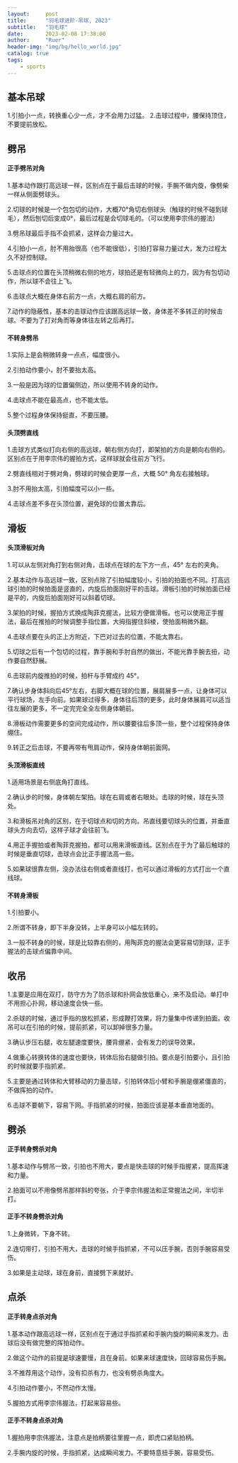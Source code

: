 ```yaml
---
layout:     post
title:      "羽毛球进阶-吊球, 2023"
subtitle:   "羽毛球"
date:       2023-02-08 17:38:00
author:     "Ruer"
header-img: "img/bg/hello_world.jpg"
catalog: true
tags:
    - sports
---
```


## 基本吊球

1.引拍小一点，转换重心少一点，才不会用力过猛。
2.击球过程中，腰保持顶住，不要提前放松。

## 劈吊

#### 正手劈吊对角

1.基本动作跟打高远球一样，区别点在于最后击球的时候，手腕不做内旋，像劈柴一样从侧面劈球头。

2.切球的时候是一个包包切的动作，大概70°角切右侧球头（触球的时候不碰到球毛），然后刨切后变成0°，最后过程是会切球毛的。（可以使用李宗伟的握法）

3.劈吊球最后手指不会抓紧，这样会力量过大。

4.引拍小一点，肘不用抬很高（也不能很低），引拍打容易力量过大，发力过程太久不好控制球。

5.击球点的位置在头顶稍微右侧的地方，球拍还是有轻微向上的力，因为有包切动作，所以球不会往上飞。

6.击球点大概在身体右前方一点，大概右肩的前方。

7.动作的隐蔽性，基本的击球动作应该跟高远球一致，身体差不多转正的时候击球。不要为了打对角而等身体往左转之后再打。

#### 不转身劈吊

1.实际上是会稍微转身一点点，幅度很小。

2.引拍动作要小，肘不要抬太高。

3.一般是因为球的位置偏侧边，所以使用不转身的动作。

4.击球点不能在最高点，也不能太低。

5.整个过程身体保持挺直，不要压腰。

#### 头顶劈直线

1.击球方式类似打向右侧的高远球，朝右侧方向打，即架拍的方向是朝向右侧的。区别点在于用李宗伟的握拍方式，这样球就会往前方飞行。

2.劈直线相对于劈对角，劈球的时候会更厚一点，大概 50° 角左右接触球。

3.肘不用抬太高，引拍幅度可以小一些。

4.击球点差不多在头顶位置，避免球的位置太靠后。

## 滑板

#### 头顶滑板对角

1.可以从左侧对角打到右侧对角，击球点在球的左下方一点，45° 左右的夹角。

2.基本动作与高远球一致，区别点除了引拍幅度较小，引拍的拍面也不同。打高远球引拍的时候拍面是竖直的，内旋后拍面刚好平的击球。滑板引拍的时候拍面已经是平的，内旋后拍面刚好可以斜着切球。

3.架拍的时候，握拍方式换成陶菲克握法，比较方便做滑板。也可以使用正手握法，最后在推拍的时候调整手指位置，大拇指握住斜棱，使拍面稍微外翻。

4.击球点要在头的正上方附近，下巴对过去的位置，不能太靠右。

5.切球之后有一个包切的过程，靠手腕和手肘自然的做出，不能光靠手腕去扭，动作要自然舒展。

6.击球前内旋推拍的时候，拍杆与手臂成约 45°。

7.确认步身体斜向后45°左右，右脚大概在球的位置，展肩展多一点，让身体可以平行球场，左手向前。如果球过得多，身体往后顶的更多，此时身体展肩可以适当往左展的更多，不一定完完全全左侧身体朝前。

8.滑板动作需要更多的空间完成动作，所以腰要往后多顶一些，整个过程保持身体绷住。

9.转正之后击球，不要再带有甩肩动作，保持身体朝前面网。

#### 头顶滑板直线

1.适用场景是右侧底角打直线。

2.确认步的时候，身体朝左架拍。球在右肩或者右眼处。击球的时候，球在头顶处。

3.和滑板吊对角的区别，在于切球点和切的方向。吊直线要切球头的位置，并垂直球头方向去切，这样子球才会往前飞。

4.用正手握拍或者陶菲克握拍，都可以用来滑板直线。区别点在于为了最后触球的时候是垂直切球，击球点会比正手握法高一些。

5.如果球很靠左侧，没办法往右侧或者直线打，也可以通过滑板的方式打出一个直线球。

#### 不转身滑板

1.引拍要小。

2.所谓不转身，即下半身没转，上半身可以小幅左转的。

3.一般不转身的时候，球是比较靠右侧的，用陶菲克的握法会更容易切到球，正手握法的击球点偏靠中间。

## 收吊

1.主要是应用在双打，防守方为了防杀球和扑网会放低重心，来不及启动。单打中不用担心扑网，移动速度会快一些。

2.杀球的时候，通过手指的放松抓紧，形成鞭打效果，将力量集中传递到拍面。收吊可以在引拍的时候，提前抓紧，可以卸掉很多力量。

3.确认步压右腿，收左腿速度要快，腰背绷紧，会有发力的误导效果。

4.做重心转换转体的速度也要快，转体后抬右腿做引拍。要点是引拍要小，且引拍的时候就要手指抓紧。

5.主要是通过转体和大臂移动的力量击球，引拍转体后小臂和手腕是绷紧僵直的，不做挥拍的动作。

6.击球不要朝下，容易下网。手指抓紧的时候，拍面应该是基本垂直地面的。

## 劈杀

#### 正手转身劈杀对角

1.基本动作与劈吊一致，引拍也不用大，要点是快击球的时候手指握紧，提高挥速和力量。

2.拍面可以不用像劈吊那样斜的夸张，介于李宗伟握法和正常握法之间，半切半打。

#### 正手不转身劈杀对角

1.上身微转，下身不转。

2.连切带打，引拍不用大，击球的时候手指抓紧，不可以压手腕，否则手腕容易受伤。

3.如果是主动球，球在身前，直接劈下来就好。

## 点杀

#### 正手转身点杀对角

1.基本动作跟高远球一样，区别点在于通过手指抓紧和手腕内旋的瞬间来发力。击球后没有做完整的挥拍动作。

2.做这个动作的前提是球速要慢，且在身前。如果来球速度快，回球容易伤手腕。

3.不推荐用这个动作，没有扣杀有力，也没有劈杀角度大。

4.引拍动作要小，不然动作太慢。

5.握拍方式用李宗伟握法，打起来容易些。

#### 正手不转身点杀对角

1.握拍用李宗伟握法，注意点是拍柄要往里握一点，即虎口紧贴拍柄。

2.手腕内旋的时候，手指抓紧，达成瞬间发力。不要特意扭手腕，容易受伤。